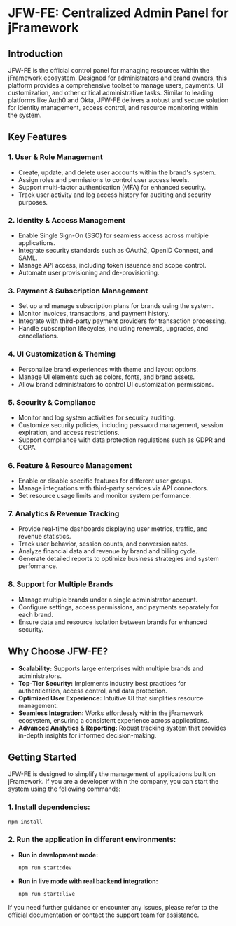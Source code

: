 # JFW-FE: Centralized Admin Panel for jFramework

## Introduction

JFW-FE is the official control panel for managing resources within the jFramework ecosystem. Designed for administrators and brand owners, this platform provides a comprehensive toolset to manage users, payments, UI customization, and other critical administrative tasks. Similar to leading platforms like Auth0 and Okta, JFW-FE delivers a robust and secure solution for identity management, access control, and resource monitoring within the system.

## Key Features

### 1. **User & Role Management**

-   Create, update, and delete user accounts within the brand's system.
-   Assign roles and permissions to control user access levels.
-   Support multi-factor authentication (MFA) for enhanced security.
-   Track user activity and log access history for auditing and security purposes.

### 2. **Identity & Access Management**

-   Enable Single Sign-On (SSO) for seamless access across multiple applications.
-   Integrate security standards such as OAuth2, OpenID Connect, and SAML.
-   Manage API access, including token issuance and scope control.
-   Automate user provisioning and de-provisioning.

### 3. **Payment & Subscription Management**

-   Set up and manage subscription plans for brands using the system.
-   Monitor invoices, transactions, and payment history.
-   Integrate with third-party payment providers for transaction processing.
-   Handle subscription lifecycles, including renewals, upgrades, and cancellations.

### 4. **UI Customization & Theming**

-   Personalize brand experiences with theme and layout options.
-   Manage UI elements such as colors, fonts, and brand assets.
-   Allow brand administrators to control UI customization permissions.

### 5. **Security & Compliance**

-   Monitor and log system activities for security auditing.
-   Customize security policies, including password management, session expiration, and access restrictions.
-   Support compliance with data protection regulations such as GDPR and CCPA.

### 6. **Feature & Resource Management**

-   Enable or disable specific features for different user groups.
-   Manage integrations with third-party services via API connectors.
-   Set resource usage limits and monitor system performance.

### 7. **Analytics & Revenue Tracking**

-   Provide real-time dashboards displaying user metrics, traffic, and revenue statistics.
-   Track user behavior, session counts, and conversion rates.
-   Analyze financial data and revenue by brand and billing cycle.
-   Generate detailed reports to optimize business strategies and system performance.

### 8. **Support for Multiple Brands**

-   Manage multiple brands under a single administrator account.
-   Configure settings, access permissions, and payments separately for each brand.
-   Ensure data and resource isolation between brands for enhanced security.

## Why Choose JFW-FE?

-   **Scalability:** Supports large enterprises with multiple brands and administrators.
-   **Top-Tier Security:** Implements industry best practices for authentication, access control, and data protection.
-   **Optimized User Experience:** Intuitive UI that simplifies resource management.
-   **Seamless Integration:** Works effortlessly within the jFramework ecosystem, ensuring a consistent experience across applications.
-   **Advanced Analytics & Reporting:** Robust tracking system that provides in-depth insights for informed decision-making.

## Getting Started

JFW-FE is designed to simplify the management of applications built on jFramework. If you are a developer within the company, you can start the system using the following commands:

### 1. Install dependencies:

```sh
npm install
```

### 2. Run the application in different environments:

-   **Run in development mode:**
    ```sh
    npm run start:dev
    ```
-   **Run in live mode with real backend integration:**
    ```sh
    npm run start:live
    ```

If you need further guidance or encounter any issues, please refer to the official documentation or contact the support team for assistance.
